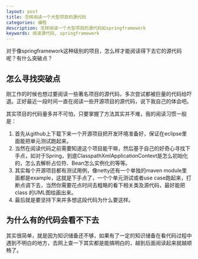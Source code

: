 ```yaml
---
layout: post
title: 怎样阅读一个大型项目的源代码
categories: 编程
description: 怎样阅读一个大型项目的源代码如springframework
keywords: 阅读源代码, springframework
---
```


对于像springframework这种级别的项目，怎么样才能阅读得下去它的源代码呢？有什么突破点？

## 怎么寻找突破点

刚工作的时候也想过要阅读一些著名项目的源代码，多次尝试都被巨量的代码给吓退。正好最近一段时间一直在阅读一些开源项目的源代码，说下我自己的体会吧。

其实项目的代码量多并不可怕，只要掌握了方法其实并不难，我的阅读习惯一般是：

1. 首先从github上下载下来一个开源项目把开发环境准备好，保证在eclipse里面能把单元测试跑起来。
2. 当然在阅读代码之前需要知道这个项目能干嘛，然后基于自己的好奇心寻找下手点，如对于Spring，到底ClasspathXmlApplicationContext是怎么初始化的，怎么去解析占位符、Bean怎么实例化的等等。
3. 其实每个开源项目都有测试用例，像netty还有一个单独的maven module里面都是example，这就是下手点了，一个个单元测试或者use case跑起来，打断点调下去，当然你需要花点时间去粗略的看下相关类及源代码，最好能把class 的UML图给画出来。
4. 最后就是要坚持下来并多想这段代码为什么要这样。

## 为什么有的代码会看不下去

其实很简单，就是因为知识储备还不够，如果有了一定的知识储备在看代码过程中遇到不明白的地方，去网上查一下其实都是能搞明白的，越到后面阅读起来就越顺畅了。
